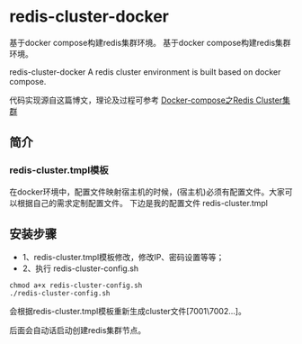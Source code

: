 # redis-cluster-docker
基于docker compose构建redis集群环境。 基于docker compose构建redis集群环境。 


redis-cluster-docker
A redis cluster environment is built based on docker compose.

代码实现源自这篇博文，理论及过程可参考 [Docker-compose之Redis Cluster集群](https://blog.csdn.net/weixin_50236329/article/details/109771983)

## 简介

### redis-cluster.tmpl模板
在docker环境中，配置文件映射宿主机的时候，(宿主机)必须有配置文件。大家可以根据自己的需求定制配置文件。
下边是我的配置文件 redis-cluster.tmpl


## 安装步骤

- 1、redis-cluster.tmpl模板修改，修改IP、密码设置等等；
- 2、执行 redis-cluster-config.sh
```shell script
chmod a+x redis-cluster-config.sh
./redis-cluster-config.sh
```
会根据redis-cluster.tmpl模板重新生成cluster文件[7001\7002...]。

后面会自动话启动创建redis集群节点。
